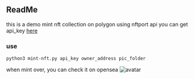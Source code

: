 ## ReadMe

this is a demo
mint nft collection on polygon using nftport api
you can get api_key [here](https://www.nftport.xyz/sign-up)

### use
`python3 mint-nft.py api_key owner_address pic_folder`

when mint over, you can check it on opensea
![avatar](https://user-images.githubusercontent.com/17927461/163815403-a42c0313-46d5-4e3d-bc02-c743d73c173a.JPG)
